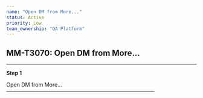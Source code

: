 ```yaml
---
name: "Open DM from More..."
status: Active
priority: Low
team_ownership: "QA Platform"
---
```


## MM-T3070: Open DM from More...

---

**Step 1**

Open DM from More...\
————————————————————————————
